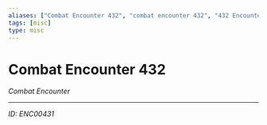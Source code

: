 ```yaml
---
aliases: ["Combat Encounter 432", "combat encounter 432", "432 Encounter Combat"]
tags: [misc]
type: misc
---
```


# Combat Encounter 432

*Combat Encounter*

---
*ID: ENC00431*